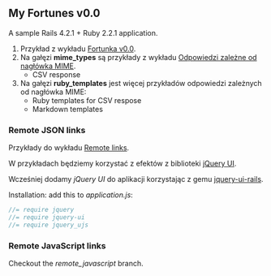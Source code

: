 ## My Fortunes v0.0

A sample Rails 4.2.1 + Ruby 2.2.1 application.

1. Przykład z wykładu [Fortunka v0.0](http://wbzyl.inf.ug.edu.pl/rails4/fortunka0).
1. Na gałęzi **mime_types** są przykłady z wykładu
   [Odpowiedzi zależne od nagłówka MIME](http://wbzyl.inf.ug.edu.pl/rails4/respond_to).
   - CSV response
1. Na gałęzi **ruby_templates** jest więcej przykładów
   odpowiedzi zależnych od nagłówka MIME:
   - Ruby templates for CSV respose
   - Markdown templates

### Remote JSON links

Przykłady do wykładu
[Remote links](http://wbzyl.inf.ug.edu.pl/rails4/remote-links).

W przykładach będziemy korzystać z efektów z biblioteki
[jQuery UI](https://jqueryui.com).

Wcześniej dodamy *jQuery UI* do aplikacji korzystając z gemu
[jquery-ui-rails](https://github.com/joliss/jquery-ui-rails).

Installation: add this to *application.js*:

```js
//= require jquery
//= require jquery-ui
//= require jquery_ujs
```

### Remote JavaScript links

Checkout the *remote_javascript* branch.

